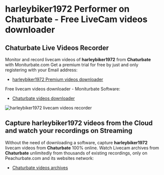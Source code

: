 # harleybiker1972 Performer on Chaturbate - Free LiveCam videos downloader

## Chaturbate Live Videos Recorder

Monitor and record livecam videos of **harleybiker1972** from **Chaturbate** with Moniturbate.com
Get a premium trial for free by just and only registering with your Email address:
* [harleybiker1972 Premium videos downloader](https://moniturbate.com/request-demo-licence-key.html)

Free livecam videos downloader - Moniturbate Software:
* [Chaturbate videos downloader](https://moniturbate.com/moniturbate-download-software.html)

![harleybiker1972 livecam videos recorder](https://peachurnet.com/templates/moniturbate-software.png)


## Capture harleybiker1972 videos from the Cloud and watch your recordings on Streaming

Without the need of downloading a software, capture **harleybiker1972** livecam videos from **Chaturbate** 100% online.
Watch Livecam archives from **Chaturbate** unlimitedly from thousands of existing recordings, only on Peachurbate.com and its websites network:
* [Chaturbate videos archives](https://peachurnet.com/)